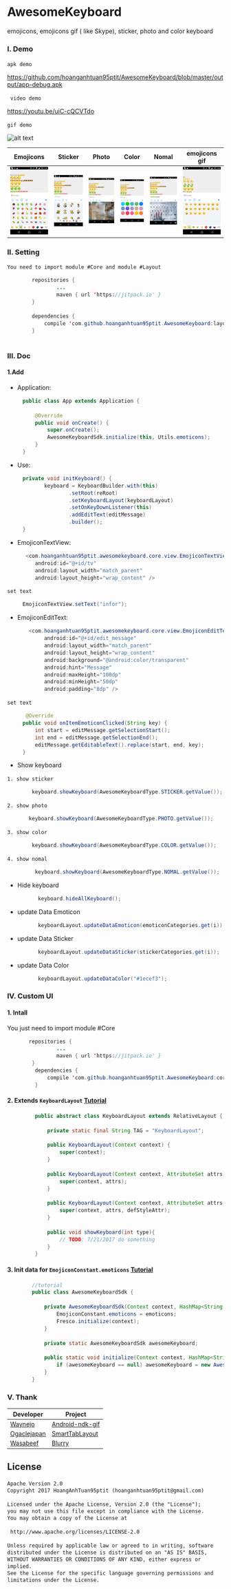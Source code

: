 # AwesomeKeyboard

emojicons, emojicons gif ( like Skype), sticker, photo and color keyboard

### I. Demo


`apk demo`

 https://github.com/hoanganhtuan95ptit/AwesomeKeyboard/blob/master/output/app-debug.apk

 ` video demo`

 https://youtu.be/uiC-cQCVTdo
 
 ` gif demo `
 
 ![alt text](https://firebasestorage.googleapis.com/v0/b/hoanganhtuan-1070.appspot.com/o/ezgif.com-video-to-gif.gif?alt=media&token=a8fcfe81-219f-4542-80d8-85f59df35424)


| Emojicons | Sticker | Photo	| Color	| Nomal | emojicons gif |
| -------- | -------- | -------- | -------- | -------- | -------- |
| ![alt text](output/Screenshot_2017-07-21-16-18-50.png)   | ![alt text](output/Screenshot_2017-07-21-16-19-01.png)  | ![alt text](output/Screenshot_2017-07-21-16-19-18.png)   | ![alt text](output/Screenshot_2017-07-21-16-19-28.png)   | ![alt text](output/Screenshot_2017-07-21-16-19-41.png)   | ![alt text](output/Screenshot_2017-07-21-15-48-25.png)   |


### II. Setting

    You need to import module #Core and module #Layout
    
```java
        repositories {
                ...
                maven { url 'https://jitpack.io' }
        }  
        
        dependencies {
            compile 'com.github.hoanganhtuan95ptit.AwesomeKeyboard:layout:1.0.1'
        }
        
```
### III. Doc

#### 1.Add

* Application:

```java
     public class App extends Application {

         @Override
         public void onCreate() {
             super.onCreate();
             AwesomeKeyboardSdk.initialize(this, Utils.emoticons);
         }
     }
```

* Use:

```java
     private void initKeyboard() {
            keyboard = KeyboardBuilder.with(this)
                    .setRoot(reRoot)
                    .setKeyboardLayout(keyboardLayout)
                    .setOnKeyDownListener(this)
                    .addEditText(editMessage)
                    .builder();
     }
```
* EmojiconTextView:

```java
      <com.hoanganhtuan95ptit.awesomekeyboard.core.view.EmojiconTextView
         android:id="@+id/tv"
         android:layout_width="match_parent"
         android:layout_height="wrap_content" />
```
`set text`
```java
     EmojiconTextView.setText("infor");
```
* EmojiconEditText:

```java
       <com.hoanganhtuan95ptit.awesomekeyboard.core.view.EmojiconEditText
            android:id="@+id/edit_message"
            android:layout_width="match_parent"
            android:layout_height="wrap_content"
            android:background="@android:color/transparent"
            android:hint="Message"
            android:maxHeight="100dp"
            android:minHeight="50dp"
            android:padding="8dp" />
```
`set text`
```java
      @Override
     public void onItemEmoticonClicked(String key) {
         int start = editMessage.getSelectionStart();
         int end = editMessage.getSelectionEnd();
         editMessage.getEditableText().replace(start, end, key);
     }
```



* Show keyboard

`1. show sticker `

```java
        keyboard.showKeyboard(AwesomeKeyboardType.STICKER.getValue());
```
`2. show photo `

```java
       keyboard.showKeyboard(AwesomeKeyboardType.PHOTO.getValue());
```
`3. show color `

```java
        keyboard.showKeyboard(AwesomeKeyboardType.COLOR.getValue());
```
`4. show nomal `

```java
         keyboard.showKeyboard(AwesomeKeyboardType.NOMAL.getValue());
```
* Hide keyboard

```java
          keyboard.hideAllKeyboard();
```
* update Data Emoticon

```java
          keyboardLayout.updateDataEmoticon(emoticonCategories.get(i));
```
* update Data Sticker

```java
          keyboardLayout.updateDataSticker(stickerCategories.get(i));
```
* update Data Color

```java
          keyboardLayout.updateDataColor("#1ecef3");
```

### IV. Custom UI

#### 1. Intall

   You just need to import module #Core
   
```java
       repositories {
                ...
                maven { url 'https://jitpack.io' }
        }  
         dependencies {
             compile 'com.github.hoanganhtuan95ptit.AwesomeKeyboard:core:1.0.1'
         }
```

#### 2. Extends `KeyboardLayout` [Tutorial](https://github.com/hoanganhtuan95ptit/AwesomeKeyboard/blob/master/layout/src/main/java/com/hoanganhtuan95ptit/awesomekeyboard/layout/AwesomeKeyboardLayout.java) 

```java
         public abstract class KeyboardLayout extends RelativeLayout {

             private static final String TAG = "KeyboardLayout";

             public KeyboardLayout(Context context) {
                 super(context);
             }

             public KeyboardLayout(Context context, AttributeSet attrs) {
                 super(context, attrs);
             }

             public KeyboardLayout(Context context, AttributeSet attrs, int defStyleAttr) {
                 super(context, attrs, defStyleAttr);
             }

             public void showKeyboard(int type){
                 // TODO: 7/21/2017 do something 
             }
         }
```
#### 3. Init data for `EmojiconConstant.emoticons` [Tutorial](https://github.com/hoanganhtuan95ptit/AwesomeKeyboard/blob/master/layout/src/main/java/com/hoanganhtuan95ptit/awesomekeyboard/layout/AwesomeKeyboardSdk.java) 

```java
        //tutorial
        public class AwesomeKeyboardSdk {

            private AwesomeKeyboardSdk(Context context, HashMap<String, String> emoticons) {
                EmojiconConstant.emoticons = emoticons;
                Fresco.initialize(context);
            }

            private static AwesomeKeyboardSdk awesomeKeyboard;

            public static void initialize(Context context, HashMap<String, String> emoticons) {
                if (awesomeKeyboard == null) awesomeKeyboard = new AwesomeKeyboardSdk(context, emoticons);
            }
        }
```

### V. Thank

| Developer | Project |
| -------- | -------- |
|  [Waynejo](https://github.com/waynejo)  | [Android-ndk-gif](https://github.com/waynejo/android-ndk-gif)   | 
|  [Ogaclejapan](https://github.com/ogaclejapan)  | [SmartTabLayout](https://github.com/ogaclejapan/SmartTabLayout)   | 
| [Wasabeef](https://github.com/wasabeef)   |  [Blurry](https://github.com/wasabeef/Blurry)  | 

## License

    Apache Version 2.0
    Copyright 2017 HoangAnhTuan95ptit (hoanganhtuan95ptit@gmail.com)

    Licensed under the Apache License, Version 2.0 (the "License");
    you may not use this file except in compliance with the License.
    You may obtain a copy of the License at

     http://www.apache.org/licenses/LICENSE-2.0

    Unless required by applicable law or agreed to in writing, software
    distributed under the License is distributed on an "AS IS" BASIS,
    WITHOUT WARRANTIES OR CONDITIONS OF ANY KIND, either express or implied.
    See the License for the specific language governing permissions and
    limitations under the License.
